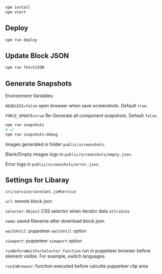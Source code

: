 
```sh
npm install
npm start

```

## Deploy
```sh
npm run deploy
```

## Update Block JSON
```sh
npm run fetchJSON
```

## Generate Snapshots
Environment Variables:

`HEADLESS=false` open browser when save screenshots. Default `true`.

`FORCE_UPDATE=true` Re-Generate all component snapshots. Default `false`.

```sh
npm run snapshots
# or
npm run snapshots:debug
```

Images generated in folder `public/screenshots`. 

Blank/Empty images logs in `public/screenshots/empty.json`.

Error logs in `public/screenshots/error.json`.

## Settings for Libaray
`src/service/constant.js#Service`

`url`: remote block json

`selector`: `Object` CSS selector when iterator data `attribute`

`name`: saved filename after download block json

`waitUntil`: puppeteer `waitUntil` option

`viewport`: puppeteer `viewport` option

`runBeforeWaitForSelector`: `function` run in puppeteer browser before element visible. For example, switch languages.

`runInBrowser`: function executed before calculte puppeteer clip area

